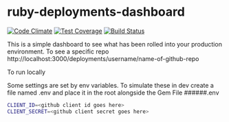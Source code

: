 ruby-deployments-dashboard
=========
[![Code Climate](https://codeclimate.com/github/usbsnowcrash/ruby-deployments-dashboard/badges/gpa.svg)](https://codeclimate.com/github/usbsnowcrash/ruby-deployments-dashboard)
[![Test Coverage](https://codeclimate.com/github/usbsnowcrash/ruby-deployments-dashboard/badges/coverage.svg)](https://codeclimate.com/github/usbsnowcrash/ruby-deployments-dashboard/coverage)
[![Build Status](https://travis-ci.org/usbsnowcrash/ruby-deployments-dashboard.svg)](https://travis-ci.org/usbsnowcrash/ruby-deployments-dashboard)

This is a simple dashboard to see what has been rolled into your production environment.
To see a specific repo http://localhost:3000/deployments/username/name-of-github-repo

To run locally

Some settings are set by env variables.
To simulate these in dev create a file named .env and place it in the root alongside the Gem File
######.env
``` sh
CLIENT_ID=<github client id goes here>
CLIENT_SECRET=<github client secret goes here>
```

